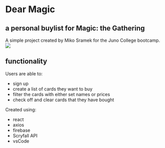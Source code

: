 # Dear Magic
## a personal buylist for Magic: the Gathering

A simple project created by Miko Sramek for the Juno College bootcamp.
![](https://i.imgur.com/DpQKJ3q.png)
## functionality
Users are able to:
 - sign up
 - create a list of cards they want to buy
 - filter the cards with either set names or prices
 - check off and clear cards that they have bought
 
Created using:
  - react 
  - axios
  - firebase
  - Scryfall API
  - vsCode

